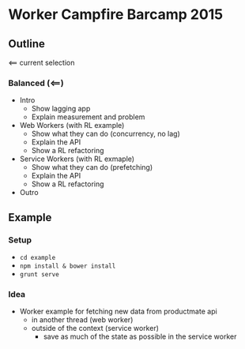 # Worker Campfire Barcamp 2015

## Outline

<== current selection

### Balanced (<==)
- Intro
  - Show lagging app
  - Explain measurement and problem
- Web Workers (with RL example)
	- Show what they can do (concurrency, no lag)
	- Explain the API
	- Show a RL refactoring
- Service Workers (with RL exmaple)
	- Show what they can do (prefetching)
	- Explain the API
	- Show a RL refactoring
- Outro

## Example

### Setup
- ```cd example```
- ```npm install & bower install```
- ```grunt serve```

### Idea
- Worker example for fetching new data from productmate api
  - in another thread (web worker)
  - outside of the context (service worker)
    - save as much of the state as possible in the service worker
